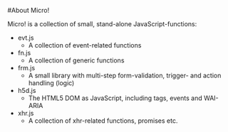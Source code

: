 #About Micro!

Micro! is a collection of small, stand-alone JavaScript-functions:

- evt.js
	- A collection of event-related functions
- fn.js
	- A collection of generic functions
- frm.js
	- A small library with multi-step form-validation, trigger- and action handling (logic)
- h5d.js
	- The HTML5 DOM as JavaScript, including tags, events and WAI-ARIA
- xhr.js
	- A collection of xhr-related functions, promises etc.